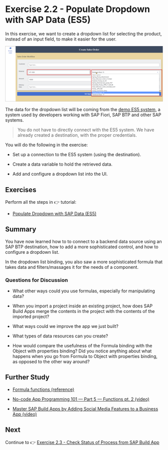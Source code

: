 # Exercise 2.2 - Populate Dropdown with SAP Data (ES5)

In this exercise, we want to create a dropdown list for selecting the product, instead of an input field, to make it easier for the user.

![Process](/images/ex2.2/run-dropdown.png)

The data for the dropdown list will be coming from the [demo ES5 system](https://blogs.sap.com/2017/06/16/netweaver-gateway-demo-es5-now-in-beta/), a system used by developers working with SAP Fiori, SAP BTP and other SAP systems.

>You do not have to directly connect with the ES5 system. We have already created a destination, with the proper credentials.

You will do the following in the exercise:

- Set up a connection to the ES5 system (using the destination).

- Create a data variable to hold the retrieved data.

- Add and configure a dropdown list into the UI.

  
## Exercises

Perform all the steps in 👉 tutorial: 

- [Populate Dropdown with SAP Data (ES5)](https://developers.sap.com/tutorials/build-apps-workflow-es5.html)


## Summary

You have now learned how to to connect to a backend data source using an SAP BTP destination, how to add a more sophisticated control, and how to configure a dropdown list.

In the dropdown list binding, you also saw a more sophisticated formula that takes data and filters/massages it for the needs of a component.


### Questions for Discussion

- What other ways could you use formulas, especially for manipulating data?
  
- When you import a project inside an existing project, how does SAP Build Apps merge the contents in the project with the contents of the imported project?

- What ways could we improve the app we just built? 

- What types of data resources can you create?

- How would compare the usefulness of the Formula binding with the Object with properties binding? Did you notice anything about what happens when you go from Formula to Object with properties binding, as opposed to the other way around? 
  

## Further Study

- [Formula functions (reference)](https://docs.appgyver.com/docs/formula-functions)

- [No-code App Programming 101 — Part 5 — Functions pt. 2 (video)](https://www.youtube.com/watch?v=ndJqYw4wMmc)

- [Master SAP Build Apps by Adding Social Media Features to a Business App (video)](https://www.youtube.com/watch?v=VD_99hHU_L0)

## Next

Continue to 👉 [Exercise 2.3 - Check Status of Process from SAP Build App](../ex2.3/README.md)
